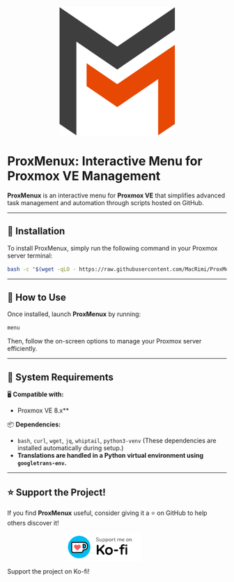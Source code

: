 <div align="center">
    <img src="https://github.com/MacRimi/ProxMenux/blob/main/images/logo.png" alt="ProxMenu Logo" width="265" height="294">
</div>


# ProxMenux: Interactive Menu for Proxmox VE Management

**ProxMenux** is an interactive menu for **Proxmox VE** that simplifies advanced task management and automation through scripts hosted on GitHub.


---

## 📌 Installation
To install ProxMenux, simply run the following command in your Proxmox server terminal:

```bash
bash -c "$(wget -qLO - https://raw.githubusercontent.com/MacRimi/ProxMenux/main/install_proxmenux.sh)"
```

---

## 📌 How to Use
Once installed, launch **ProxMenux** by running:

```bash
menu
```
Then, follow the on-screen options to manage your Proxmox server efficiently.

---

## 📌 System Requirements
🖥 **Compatible with:**
- Proxmox VE 8.x**

📦 **Dependencies:**
- `bash`, `curl`, `wget`, `jq`, `whiptail`, `python3-venv` (These dependencies are installed automatically during setup.)
- **Translations are handled in a Python virtual environment using `googletrans-env`.**

---

## ⭐ Support the Project!
If you find **ProxMenux** useful, consider giving it a ⭐ on GitHub to help others discover it!

<div style="display: flex; justify-content: center; align-items: center;">
  <a href="https://ko-fi.com/G2G313ECAN" target="_blank" style="display: flex; align-items: center; text-decoration: none;">
    <img src="https://raw.githubusercontent.com/MacRimi/HWEncoderX/main/images/kofi.png" alt="Support me on Ko-fi" style="width:175px; margin-right:65px;"/>
  </a>
</div>

Support the project on Ko-fi!


